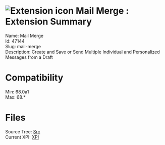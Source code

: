 # ![Extension icon](https://addons.thunderbird.net/user-media/addon_icons/47/47144-64.png?modified=88544e5d) Mail Merge : Extension Summary

Name: Mail Merge  
Id: 47144  
Slug: mail-merge  
Description: Create and Save or Send Multiple Individual and Personalized Messages from a Draft
  

# Compatibility
Min: 68.0a1  
Max: 68.*  

# Files

Source Tree: [Src](..\extensions-all\exts-tb68-comp\47144-mail-merge\src)  
Current XPI: [XPI](..\extensions-all\exts-tb68-comp\47144-mail-merge\xpi)  



